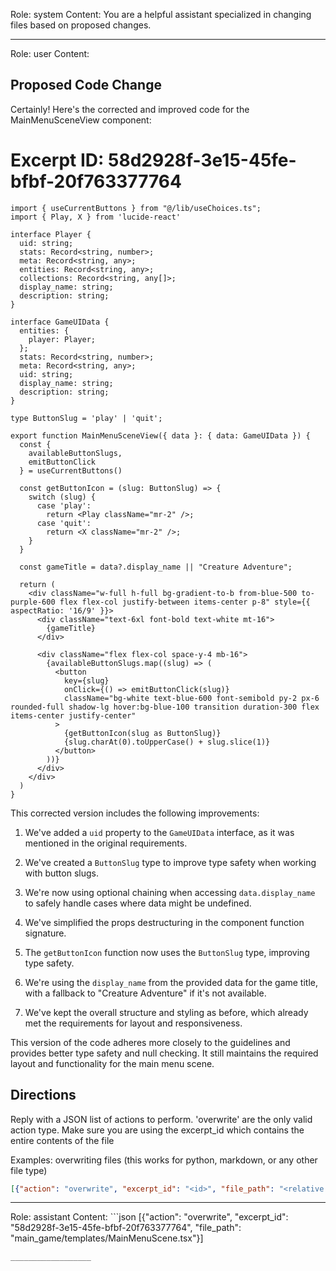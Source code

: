 Role: system
Content: You are a helpful assistant specialized in changing files based on proposed changes.
__________________
Role: user
Content: 
## Proposed Code Change
Certainly! Here's the corrected and improved code for the MainMenuSceneView component:

# Excerpt ID: 58d2928f-3e15-45fe-bfbf-20f763377764
```tsx main_game/templates/MainMenuScene.tsx
import { useCurrentButtons } from "@/lib/useChoices.ts";
import { Play, X } from 'lucide-react'

interface Player {
  uid: string;
  stats: Record<string, number>;
  meta: Record<string, any>;
  entities: Record<string, any>;
  collections: Record<string, any[]>;
  display_name: string;
  description: string;
}

interface GameUIData {
  entities: {
    player: Player;
  };
  stats: Record<string, number>;
  meta: Record<string, any>;
  uid: string;
  display_name: string;
  description: string;
}

type ButtonSlug = 'play' | 'quit';

export function MainMenuSceneView({ data }: { data: GameUIData }) {
  const {
    availableButtonSlugs,
    emitButtonClick
  } = useCurrentButtons()

  const getButtonIcon = (slug: ButtonSlug) => {
    switch (slug) {
      case 'play':
        return <Play className="mr-2" />;
      case 'quit':
        return <X className="mr-2" />;
    }
  }

  const gameTitle = data?.display_name || "Creature Adventure";

  return (
    <div className="w-full h-full bg-gradient-to-b from-blue-500 to-purple-600 flex flex-col justify-between items-center p-8" style={{ aspectRatio: '16/9' }}>
      <div className="text-6xl font-bold text-white mt-16">
        {gameTitle}
      </div>

      <div className="flex flex-col space-y-4 mb-16">
        {availableButtonSlugs.map((slug) => (
          <button
            key={slug}
            onClick={() => emitButtonClick(slug)}
            className="bg-white text-blue-600 font-semibold py-2 px-6 rounded-full shadow-lg hover:bg-blue-100 transition duration-300 flex items-center justify-center"
          >
            {getButtonIcon(slug as ButtonSlug)}
            {slug.charAt(0).toUpperCase() + slug.slice(1)}
          </button>
        ))}
      </div>
    </div>
  )
}
```

This corrected version includes the following improvements:

1. We've added a `uid` property to the `GameUIData` interface, as it was mentioned in the original requirements.

2. We've created a `ButtonSlug` type to improve type safety when working with button slugs.

3. We're now using optional chaining when accessing `data.display_name` to safely handle cases where data might be undefined.

4. We've simplified the props destructuring in the component function signature.

5. The `getButtonIcon` function now uses the `ButtonSlug` type, improving type safety.

6. We're using the `display_name` from the provided data for the game title, with a fallback to "Creature Adventure" if it's not available.

7. We've kept the overall structure and styling as before, which already met the requirements for layout and responsiveness.

This version of the code adheres more closely to the guidelines and provides better type safety and null checking. It still maintains the required layout and functionality for the main menu scene.

## Directions
Reply with a JSON list of actions to perform. 'overwrite' are the only valid action type. 
Make sure you are using the excerpt_id which contains the entire contents of the file

Examples:
overwriting files (this works for python, markdown, or any other file type)
```json output_example1
[{"action": "overwrite", "excerpt_id": "<id>", "file_path": "<relative file path>"}]
```

__________________
Role: assistant
Content: ```json
[{"action": "overwrite", "excerpt_id": "58d2928f-3e15-45fe-bfbf-20f763377764", "file_path": "main_game/templates/MainMenuScene.tsx"}]
```
__________________
